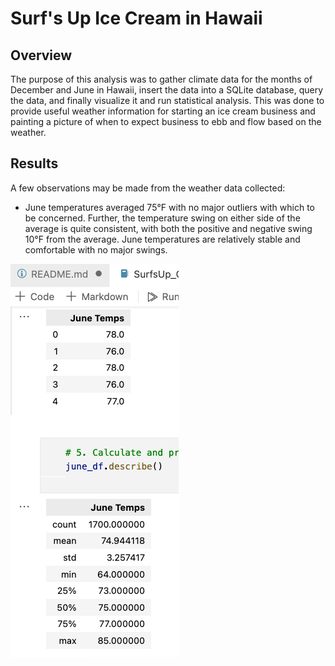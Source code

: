 
# Surf's Up Ice Cream in Hawaii

## Overview

The purpose of this analysis was to gather climate data for the months of December and June in Hawaii, 
insert the data into a SQLite database, query the data, and finally visualize it and run statistical analysis. 
This was done to provide useful weather information for starting an ice cream business and painting a picture 
of when to expect business to ebb and flow based on the weather.

## Results

A few observations may be made from the weather data collected:

- June temperatures averaged 75°F with no major outliers with which to be concerned. Further, the temperature
swing on either side of the average is quite consistent, with both the positive and negative swing 10°F from 
the average. June temperatures are relatively stable and comfortable with no major swings.

![June_temps](https://github.com/conorwhanson/surfs_up/blob/main/resources/June_head_and_stats.png)